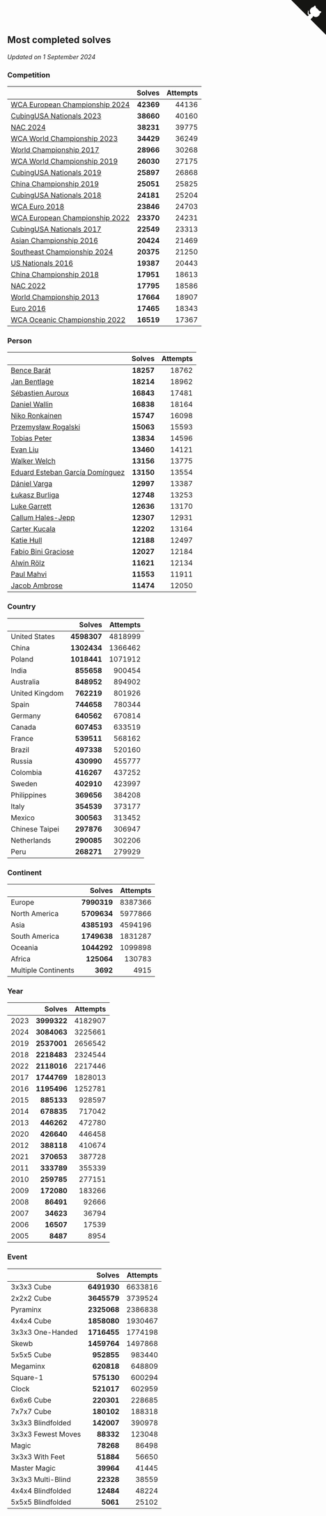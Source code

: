 ## Most completed solves

*Updated on  1 September 2024*


### Competition

|  | Solves | Attempts |
| :--- | ---: | ---: |
| [WCA European Championship 2024](https://www.worldcubeassociation.org/competitions/Euro2024) | **42369** | 44136 |
| [CubingUSA Nationals 2023](https://www.worldcubeassociation.org/competitions/CubingUSANationals2023) | **38660** | 40160 |
| [NAC 2024](https://www.worldcubeassociation.org/competitions/NAC2024) | **38231** | 39775 |
| [WCA World Championship 2023](https://www.worldcubeassociation.org/competitions/WC2023) | **34429** | 36249 |
| [World Championship 2017](https://www.worldcubeassociation.org/competitions/WC2017) | **28966** | 30268 |
| [WCA World Championship 2019](https://www.worldcubeassociation.org/competitions/WC2019) | **26030** | 27175 |
| [CubingUSA Nationals 2019](https://www.worldcubeassociation.org/competitions/CubingUSANationals2019) | **25897** | 26868 |
| [China Championship 2019](https://www.worldcubeassociation.org/competitions/ChinaChampionship2019) | **25051** | 25825 |
| [CubingUSA Nationals 2018](https://www.worldcubeassociation.org/competitions/CubingUSANationals2018) | **24181** | 25204 |
| [WCA Euro 2018](https://www.worldcubeassociation.org/competitions/Euro2018) | **23846** | 24703 |
| [WCA European Championship 2022](https://www.worldcubeassociation.org/competitions/Euro2022) | **23370** | 24231 |
| [CubingUSA Nationals 2017](https://www.worldcubeassociation.org/competitions/CubingUSANationals2017) | **22549** | 23313 |
| [Asian Championship 2016](https://www.worldcubeassociation.org/competitions/AsianChampionship2016) | **20424** | 21469 |
| [Southeast Championship 2024](https://www.worldcubeassociation.org/competitions/SoutheastChampionship2024) | **20375** | 21250 |
| [US Nationals 2016](https://www.worldcubeassociation.org/competitions/USNationals2016) | **19387** | 20443 |
| [China Championship 2018](https://www.worldcubeassociation.org/competitions/ChinaChampionship2018) | **17951** | 18613 |
| [NAC 2022](https://www.worldcubeassociation.org/competitions/NAC2022) | **17795** | 18586 |
| [World Championship 2013](https://www.worldcubeassociation.org/competitions/WC2013) | **17664** | 18907 |
| [Euro 2016](https://www.worldcubeassociation.org/competitions/Euro2016) | **17465** | 18343 |
| [WCA Oceanic Championship 2022](https://www.worldcubeassociation.org/competitions/OC2022) | **16519** | 17367 |

### Person

|  | Solves | Attempts |
| :--- | ---: | ---: |
| [Bence Barát](https://www.worldcubeassociation.org/persons/2008BARA01) | **18257** | 18762 |
| [Jan Bentlage](https://www.worldcubeassociation.org/persons/2010BENT01) | **18214** | 18962 |
| [Sébastien Auroux](https://www.worldcubeassociation.org/persons/2008AURO01) | **16843** | 17481 |
| [Daniel Wallin](https://www.worldcubeassociation.org/persons/2013WALL03) | **16838** | 18164 |
| [Niko Ronkainen](https://www.worldcubeassociation.org/persons/2010RONK01) | **15747** | 16098 |
| [Przemysław Rogalski](https://www.worldcubeassociation.org/persons/2013ROGA02) | **15063** | 15593 |
| [Tobias Peter](https://www.worldcubeassociation.org/persons/2014PETE03) | **13834** | 14596 |
| [Evan Liu](https://www.worldcubeassociation.org/persons/2009LIUE01) | **13460** | 14121 |
| [Walker Welch](https://www.worldcubeassociation.org/persons/2011WELC01) | **13156** | 13775 |
| [Eduard Esteban García Domínguez](https://www.worldcubeassociation.org/persons/2011EDUA01) | **13150** | 13554 |
| [Dániel Varga](https://www.worldcubeassociation.org/persons/2008VARG01) | **12997** | 13387 |
| [Łukasz Burliga](https://www.worldcubeassociation.org/persons/2013BURL01) | **12748** | 13253 |
| [Luke Garrett](https://www.worldcubeassociation.org/persons/2017GARR05) | **12636** | 13170 |
| [Callum Hales-Jepp](https://www.worldcubeassociation.org/persons/2012HALE01) | **12307** | 12931 |
| [Carter Kucala](https://www.worldcubeassociation.org/persons/2015KUCA01) | **12202** | 13164 |
| [Katie Hull](https://www.worldcubeassociation.org/persons/2010HULL01) | **12188** | 12497 |
| [Fabio Bini Graciose](https://www.worldcubeassociation.org/persons/2010GRAC02) | **12027** | 12184 |
| [Alwin Rölz](https://www.worldcubeassociation.org/persons/2016ROLZ01) | **11621** | 12134 |
| [Paul Mahvi](https://www.worldcubeassociation.org/persons/2012MAHV01) | **11553** | 11911 |
| [Jacob Ambrose](https://www.worldcubeassociation.org/persons/2010AMBR01) | **11474** | 12050 |

### Country

|  | Solves | Attempts |
| :--- | ---: | ---: |
| United States | **4598307** | 4818999 |
| China | **1302434** | 1366462 |
| Poland | **1018441** | 1071912 |
| India | **855658** | 900454 |
| Australia | **848952** | 894902 |
| United Kingdom | **762219** | 801926 |
| Spain | **744658** | 780344 |
| Germany | **640562** | 670814 |
| Canada | **607453** | 633519 |
| France | **539511** | 568162 |
| Brazil | **497338** | 520160 |
| Russia | **430990** | 455777 |
| Colombia | **416267** | 437252 |
| Sweden | **402910** | 423997 |
| Philippines | **369656** | 384208 |
| Italy | **354539** | 373177 |
| Mexico | **300563** | 313452 |
| Chinese Taipei | **297876** | 306947 |
| Netherlands | **290085** | 302206 |
| Peru | **268271** | 279929 |

### Continent

|  | Solves | Attempts |
| :--- | ---: | ---: |
| Europe | **7990319** | 8387366 |
| North America | **5709634** | 5977866 |
| Asia | **4385193** | 4594196 |
| South America | **1749638** | 1831287 |
| Oceania | **1044292** | 1099898 |
| Africa | **125064** | 130783 |
| Multiple Continents | **3692** | 4915 |

### Year

|  | Solves | Attempts |
| :--- | ---: | ---: |
| 2023 | **3999322** | 4182907 |
| 2024 | **3084063** | 3225661 |
| 2019 | **2537001** | 2656542 |
| 2018 | **2218483** | 2324544 |
| 2022 | **2118016** | 2217446 |
| 2017 | **1744769** | 1828013 |
| 2016 | **1195496** | 1252781 |
| 2015 | **885133** | 928597 |
| 2014 | **678835** | 717042 |
| 2013 | **446262** | 472780 |
| 2020 | **426640** | 446458 |
| 2012 | **388118** | 410674 |
| 2021 | **370653** | 387728 |
| 2011 | **333789** | 355339 |
| 2010 | **259785** | 277151 |
| 2009 | **172080** | 183266 |
| 2008 | **86491** | 92666 |
| 2007 | **34623** | 36794 |
| 2006 | **16507** | 17539 |
| 2005 | **8487** | 8954 |

### Event

|  | Solves | Attempts |
| :--- | ---: | ---: |
| 3x3x3 Cube | **6491930** | 6633816 |
| 2x2x2 Cube | **3645579** | 3739524 |
| Pyraminx | **2325068** | 2386838 |
| 4x4x4 Cube | **1858080** | 1930467 |
| 3x3x3 One-Handed | **1716455** | 1774198 |
| Skewb | **1459764** | 1497868 |
| 5x5x5 Cube | **952855** | 983440 |
| Megaminx | **620818** | 648809 |
| Square-1 | **575130** | 600294 |
| Clock | **521017** | 602959 |
| 6x6x6 Cube | **220301** | 228685 |
| 7x7x7 Cube | **180102** | 188318 |
| 3x3x3 Blindfolded | **142007** | 390978 |
| 3x3x3 Fewest Moves | **88332** | 123048 |
| Magic | **78268** | 86498 |
| 3x3x3 With Feet | **51884** | 56650 |
| Master Magic | **39964** | 41445 |
| 3x3x3 Multi-Blind | **22328** | 38559 |
| 4x4x4 Blindfolded | **12484** | 48224 |
| 5x5x5 Blindfolded | **5061** | 25102 |


<a href="https://github.com/jonatanklosko/wca_statistics" class="github-corner" aria-label="View source on Github"><svg width="80" height="80" viewBox="0 0 250 250" style="fill:#151513; color:#fff; position: absolute; top: 0; border: 0; right: 0;" aria-hidden="true"><path d="M0,0 L115,115 L130,115 L142,142 L250,250 L250,0 Z"></path><path d="M128.3,109.0 C113.8,99.7 119.0,89.6 119.0,89.6 C122.0,82.7 120.5,78.6 120.5,78.6 C119.2,72.0 123.4,76.3 123.4,76.3 C127.3,80.9 125.5,87.3 125.5,87.3 C122.9,97.6 130.6,101.9 134.4,103.2" fill="currentColor" style="transform-origin: 130px 106px;" class="octo-arm"></path><path d="M115.0,115.0 C114.9,115.1 118.7,116.5 119.8,115.4 L133.7,101.6 C136.9,99.2 139.9,98.4 142.2,98.6 C133.8,88.0 127.5,74.4 143.8,58.0 C148.5,53.4 154.0,51.2 159.7,51.0 C160.3,49.4 163.2,43.6 171.4,40.1 C171.4,40.1 176.1,42.5 178.8,56.2 C183.1,58.6 187.2,61.8 190.9,65.4 C194.5,69.0 197.7,73.2 200.1,77.6 C213.8,80.2 216.3,84.9 216.3,84.9 C212.7,93.1 206.9,96.0 205.4,96.6 C205.1,102.4 203.0,107.8 198.3,112.5 C181.9,128.9 168.3,122.5 157.7,114.1 C157.9,116.9 156.7,120.9 152.7,124.9 L141.0,136.5 C139.8,137.7 141.6,141.9 141.8,141.8 Z" fill="currentColor" class="octo-body"></path></svg></a><style>.github-corner:hover .octo-arm{animation:octocat-wave 560ms ease-in-out}@keyframes octocat-wave{0%,100%{transform:rotate(0)}20%,60%{transform:rotate(-25deg)}40%,80%{transform:rotate(10deg)}}@media (max-width:500px){.github-corner:hover .octo-arm{animation:none}.github-corner .octo-arm{animation:octocat-wave 560ms ease-in-out}}</style>
